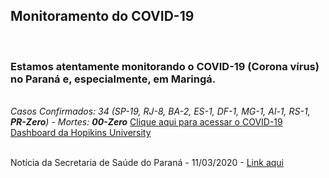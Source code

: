 ﻿---
layout: page-fullwidth
title: ""
#meta_title: "Duvidas? Entre em contato conosco"
subheadline: ""
#teaser: "Entre em contato conosco pelo e-mail #eres2020.uem@gmail.com"
permalink: "/covid/"
header:
   image_fullwidth: banner_eres2020.png
---

<h2>Monitoramento do COVID-19</h2>

<br>

<h3>Estamos atentamente monitorando o COVID-19 (Corona vírus) no Paraná e, especialmente, em Maringá. </h3>

<br><i>Casos Confirmados: 34 (SP-19, RJ-8, BA-2, ES-1, DF-1, MG-1, Al-1, RS-1, <b>PR-Zero</b>) - Mortes: <b>00-Zero</b></i> <a href="https://gisanddata.maps.arcgis.com/apps/opsdashboard/index.html#/bda7594740fd40299423467b48e9ecf6" target="_blank">Clique aqui para acessar o COVID-19 Dashboard da Hopikins University</a>

<br>Notícia da Secretaria de Saúde do Paraná - 11/03/2020 - <a href="http://www.saude.pr.gov.br/modules/noticias/article.php?storyid=7167&tit=INFORMACAO-PARA-A-IMPRENSA--Covid-19" target="_blank">Link aqui</a>


<div class="row t30">	
	<img src="{{ site.urlimg }}promocao_apoio_logos.png" alt="" align="center">
</div><!-- /.row -->












